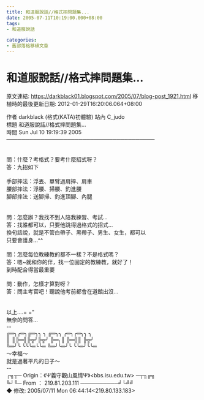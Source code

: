 ```yaml
---
title: 和道服說話//格式摔問題集...
date: 2005-07-11T10:19:00.000+08:00
tags: 
- 和道服說話

categories:
- 舊部落格移植文章
---
```


# 和道服說話//格式摔問題集...

原文連結: https://darkblack01.blogspot.com/2005/07/blog-post_1921.html
移植時的最後更新日期: 2012-01-29T16:20:06.064+08:00

作者  darkblack (格式(KATA)初體驗)                         站內  C_judo<br />標題  和道服說話//格式摔問題集...<br />時間  Sun Jul 10 19:19:39 2005<br />───────────────────────────────────────<br /><br /><br />問：什麼？考格式？要考什麼招式呀？<br />答：九招如下<br /><br />手部摔法：浮丟、單臂過肩摔、肩車<br />腰部摔法：浮腰、掃腰、釣進腰<br />腳部摔法：送腳掃、釣進頂腳、內腿<br /><br /><br />問：怎麼辦？我找不到人陪我練習、考試...<br />答：找誰都可以，只要他跳得過格式的招式...<br />換句話說，就是不管白帶子、黑帶子、男生、女生，都可以<br />只要會護身...^^<br /><br />問：怎麼每位教練教的都不一樣？不是格式嗎？<br />答：嗯~就和你的伴，找一位固定的教練教，就好了！<br />到時配合得當最重要<br /><br />問：動作，怎樣才算對呀？<br />答：問主考官吧！聽說他考前都會在道館出沒...<br /><br /><br />以上....= ="<br />無奈的問答...<br />--<br />╔═╮╭═╮╔═╮╮  ╮  ╔═╮╮    ╭═╮╭═╮╮  ╮<br />║  ║╠═╣╠╦╯╠╦╯  ╠═╮║    ╠═╣║    ╠╦╯<br />╚═╯╰  ╰╰╰═╰╰═  ╚═╯╰═╯╰  ╰╰═╯╰╰═<br />～幸福～<br />就是過著平凡的日子～<br />--<br />┌╗┬─ Origin：《Ψ義守觀山風情Ψ》&lt;bbs.isu.edu.tw&gt; ─┬╖╔╗<br />╚┘╙─ From  ： 219.81.203.111    ──────────╛└╝╝<br />◆ 修改: 2005/07/11 Mon 06:44:14&lt;219.80.133.183&gt;
